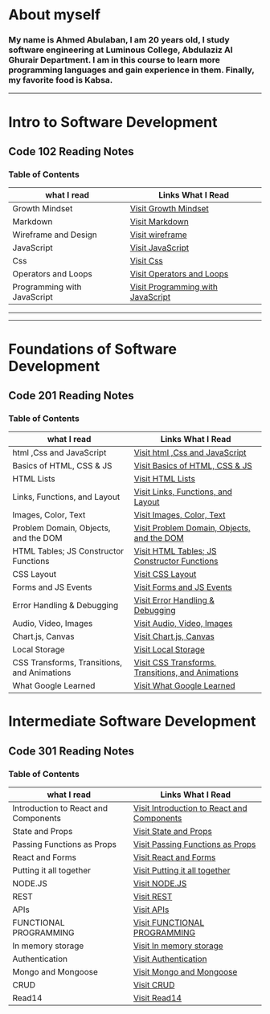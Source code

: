 
# About myself

### **My name is Ahmed Abulaban, I am 20 years old, I study software engineering at Luminous College, Abdulaziz Al Ghurair Department. I am in this course to learn more programming languages and gain experience in them. Finally, my favorite food is Kabsa.**

***

# Intro to Software Development

## Code 102 Reading Notes

### Table of Contents

| what I read | Links What I Read |
| --- | ----------- |
| Growth Mindset | [Visit Growth Mindset](https://ahmad-abulaban.github.io/Reading-notes/code-102-reading-notes/growthMindset) |
| Markdown | [Visit Markdown](https://ahmad-abulaban.github.io/Reading-notes/code-102-reading-notes/Read01) |
| Wireframe and Design | [Visit wireframe](https://ahmad-abulaban.github.io/Reading-notes/code-102-reading-notes/Read03) |
| JavaScript | [Visit JavaScript](https://ahmad-abulaban.github.io/Reading-notes/code-102-reading-notes/Read04) |
| Css | [Visit Css](https://ahmad-abulaban.github.io/Reading-notes/code-102-reading-notes/Read06) |
| Operators and Loops | [Visit Operators and Loops](https://ahmad-abulaban.github.io/Reading-notes/code-102-reading-notes/Read05) |
| Programming with JavaScript | [Visit Programming with JavaScript](https://ahmad-abulaban.github.io/Reading-notes/code-102-reading-notes/Read07) |

***
---

# Foundations of Software Development

## Code 201 Reading Notes

### Table of Contents

| what I read | Links What I Read |
| --- | ----------- |
| html ,Css and JavaScript  | [Visit html ,Css and JavaScript](https://ahmad-abulaban.github.io/Reading-notes/code-201-reading-notes/class01) |
| Basics of HTML, CSS & JS | [Visit Basics of HTML, CSS & JS](https://ahmad-abulaban.github.io/Reading-notes/code-201-reading-notes/class02) |
| HTML Lists | [Visit HTML Lists](https://ahmad-abulaban.github.io/Reading-notes/code-201-reading-notes/class03) |
| Links, Functions, and Layout | [Visit Links, Functions, and Layout](https://ahmad-abulaban.github.io/Reading-notes/code-201-reading-notes/class04) |
| Images, Color, Text | [Visit Images, Color, Text](https://ahmad-abulaban.github.io/Reading-notes/code-201-reading-notes/class05) |
| Problem Domain, Objects, and the DOM | [Visit Problem Domain, Objects, and the DOM](https://ahmad-abulaban.github.io/Reading-notes/code-201-reading-notes/class06) |
| HTML Tables; JS Constructor Functions | [Visit HTML Tables; JS Constructor Functions](https://ahmad-abulaban.github.io/Reading-notes/code-201-reading-notes/class07) |
| CSS Layout | [Visit CSS Layout](https://ahmad-abulaban.github.io/Reading-notes/code-201-reading-notes/class08) |
| Forms and JS Events | [Visit Forms and JS Events](https://ahmad-abulaban.github.io/Reading-notes/code-201-reading-notes/class09) |
| Error Handling & Debugging | [Visit Error Handling & Debugging](https://ahmad-abulaban.github.io/Reading-notes/code-201-reading-notes/class10) |
| Audio, Video, Images | [Visit Audio, Video, Images](https://ahmad-abulaban.github.io/Reading-notes/code-201-reading-notes/class11) |
| Chart.js, Canvas | [Visit Chart.js, Canvas](https://ahmad-abulaban.github.io/Reading-notes/code-201-reading-notes/class12) |
| Local Storage | [Visit Local Storage](https://ahmad-abulaban.github.io/Reading-notes/code-201-reading-notes/class13) |
| CSS Transforms, Transitions, and Animations | [Visit CSS Transforms, Transitions, and Animations](https://ahmad-abulaban.github.io/Reading-notes/code-201-reading-notes/class14a) |
| What Google Learned | [Visit What Google Learned](https://ahmad-abulaban.github.io/Reading-notes/code-201-reading-notes/class14b) |

# Intermediate Software Development

## Code 301 Reading Notes

### Table of Contents

| what I read | Links What I Read |
| --- | ----------- |
| Introduction to React and Components  | [Visit Introduction to React and Components](https://ahmad-abulaban.github.io/Reading-notes/code-301-reading-notes/Read01) |
| State and Props  | [Visit State and Props](https://ahmad-abulaban.github.io/Reading-notes/code-301-reading-notes/Read02)  |
| Passing Functions as Props  | [Visit Passing Functions as Props](https://ahmad-abulaban.github.io/Reading-notes/code-301-reading-notes/Read03) |
| React and Forms  | [Visit React and Forms](https://ahmad-abulaban.github.io/Reading-notes/code-301-reading-notes/Read04) |
| Putting it all together  | [Visit Putting it all together](https://ahmad-abulaban.github.io/Reading-notes/code-301-reading-notes/Read05) |
| NODE.JS  | [Visit NODE.JS](https://ahmad-abulaban.github.io/Reading-notes/code-301-reading-notes/Read06) |
| REST  | [Visit REST](https://ahmad-abulaban.github.io/Reading-notes/code-301-reading-notes/Read07) |
| APIs  | [Visit APIs](https://ahmad-abulaban.github.io/Reading-notes/code-301-reading-notes/Read08) |
| FUNCTIONAL PROGRAMMING  | [Visit FUNCTIONAL PROGRAMMING](https://ahmad-abulaban.github.io/Reading-notes/code-301-reading-notes/Read09) |
| In memory storage  | [Visit In memory storage](https://ahmad-abulaban.github.io/Reading-notes/code-301-reading-notes/Read10) |
| Authentication  | [Visit Authentication](https://ahmad-abulaban.github.io/Reading-notes/code-301-reading-notes/Read11) |
| Mongo and Mongoose  | [Visit Mongo and Mongoose](https://ahmad-abulaban.github.io/Reading-notes/code-301-reading-notes/Read12) |
| CRUD  | [Visit CRUD](https://ahmad-abulaban.github.io/Reading-notes/code-301-reading-notes/Read13) |
| Read14  | [Visit Read14](https://ahmad-abulaban.github.io/Reading-notes/code-301-reading-notes/Read14) |